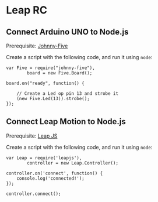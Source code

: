 # Leap RC

## Connect Arduino UNO to Node.js

Prerequisite: [Johnny-Five](https://github.com/rwaldron/johnny-five/wiki/Getting-Started)

Create a script with the following code, and run it using `node`:

```
var Five = require("johnny-five"),
        board = new Five.Board();

board.on("ready", function() {

	// Create a Led op pin 13 and strobe it
	(new Five.Led(13)).strobe();
});
```
## Connect Leap Motion to Node.js

Prerequisite: [Leap JS](https://github.com/leapmotion/leapjs)

Create a script with the following code, and run it using `node`:

```
var Leap = require('leapjs'),
        controller = new Leap.Controller();
        
controller.on('connect', function() {
	console.log('connected!');
});

controller.connect();
```
